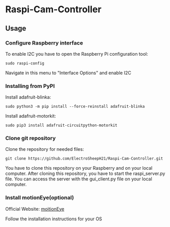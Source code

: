 # Raspi-Cam-Controller

## Usage
### Configure Raspberry interface
To enable I2C you have to open the Raspberry Pi configuration tool:

    sudo raspi-config
    
Navigate in this menu to "Interface Options" and enable I2C

### Installing from PyPI

Install adafruit-blinka:

    sudo python3 -m pip install --force-reinstall adafruit-blinka
    
Install adafruit-motorkit:

    sudo pip3 install adafruit-circuitpython-motorkit

### Clone git repository
Clone the repository for needed files:

    git clone https://github.com/ElectroSheepH21/Raspi-Cam-Controller.git
  
You have to clone this repository on your Raspberry and on your local computer.
After cloning this repository, you have to start the raspi_server.py file.
You can access the server with the gui_client.py file on your local computer.

### Install motionEye(optional)

Official Website: [moitionEye](https://github.com/ccrisan/motioneye)

Follow the installation instructions for your OS

